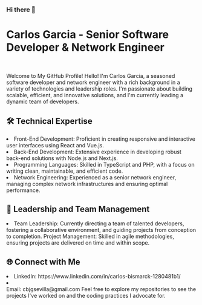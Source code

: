 ### Hi there 👋



<h1> Carlos Garcia - Senior Software Developer & Network Engineer </h1> <br>

<p>
Welcome to My GitHub Profile!
Hello! I'm Carlos Garcia, a seasoned software developer and network engineer with a rich background in a variety of technologies and leadership roles. I'm passionate about building scalable, efficient, and innovative solutions, and I'm currently leading a dynamic team of developers.
</p>

<p>
<h2>🛠️ Technical Expertise</h2>
<li> Front-End Development: Proficient in creating responsive and interactive user interfaces using React and Vue.js. </li>
<li>Back-End Development: Extensive experience in developing robust back-end solutions with Node.js and Next.js. </li>
<li>Programming Languages: Skilled in TypeScript and PHP, with a focus on writing clean, maintainable, and efficient code.</li>
<li>Network Engineering: Experienced as a senior network engineer, managing complex network infrastructures and ensuring optimal performance.</li>

</p>

<h2>🚀 Leadership and Team Management </h2>
<li> Team Leadership: Currently directing a team of talented developers, fostering a collaborative environment, and guiding projects from conception to completion.
Project Management: Skilled in agile methodologies, ensuring projects are delivered on time and within scope. </li>

<h2> 🌐 Connect with Me </h2>
<li> LinkedIn: https://www.linkedin.com/in/carlos-bismarck-1280481b1/ </li>
<li> </li>Email: cbjgsevilla@gmail.com </li>
Feel free to explore my repositories to see the projects I've worked on and the coding practices I advocate for.



